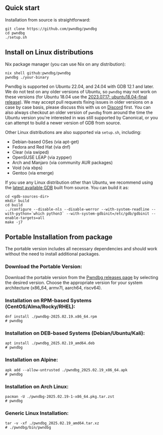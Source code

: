 
## Quick start
Installation from source is straightforward:

```shell
git clone https://github.com/pwndbg/pwndbg
cd pwndbg
./setup.sh
```
## Install on Linux distributions
Nix package manager (you can use Nix on any distribution):
```shell
nix shell github:pwndbg/pwndbg
pwndbg ./your-binary
```

Pwndbg is supported on Ubuntu 22.04, and 24.04 with GDB 12.1 and later. We do not test on any older versions of Ubuntu, so `pwndbg` may not work on these versions (for Ubuntu 18.04 use the [2023.07.17: ubuntu18.04-final release](https://github.com/pwndbg/pwndbg/releases/tag/2023.07.17)). We may accept pull requests fixing issues in older versions on a case by case basis, please discuss this with us on [Discord](https://discord.gg/x47DssnGwm) first. You can also always checkout an older version of `pwndbg` from around the time the Ubuntu version you're interested in was still supported by Canonical, or you can attempt to build a newer version of GDB from source.

Other Linux distributions are also supported via `setup.sh`, including:

* Debian-based OSes (via apt-get)
* Fedora and Red Hat (via dnf)
* Clear (via swiped)
* OpenSUSE LEAP (via zypper)
* Arch and Manjaro (via community AUR packages)
* Void (via xbps)
* Gentoo (via emerge)

If you use any Linux distribution other than Ubuntu, we recommend using the [latest available GDB](https://www.gnu.org/software/gdb/download/) built from source. You can build it as:
```
cd <gdb-sources-dir>
mkdir build
cd build
../configure --disable-nls --disable-werror --with-system-readline --with-python=`which python3` --with-system-gdbinit=/etc/gdb/gdbinit --enable-targets=all
make -j7
```

## Portable Installation from package

The portable version includes all necessary dependencies and should work without the need to install additional packages.

### Download the Portable Version:

Download the portable version from the [Pwndbg releases page](https://github.com/pwndbg/pwndbg/releases) by selecting the desired version.
Choose the appropriate version for your system architecture (x86_64, armv7l, aarch64, riscv64).

### Installation on RPM-based Systems (CentOS/Alma/Rocky/RHEL):

```shell
dnf install ./pwndbg-2025.02.19.x86_64.rpm
# pwndbg
```

### Installation on DEB-based Systems (Debian/Ubuntu/Kali):

```shell
apt install ./pwndbg_2025.02.19_amd64.deb
# pwndbg
```

### Installation on Alpine:

```shell
apk add --allow-untrusted ./pwndbg_2025.02.19_x86_64.apk
# pwndbg
```

### Installation on Arch Linux:

```shell
pacman -U ./pwndbg-2025.02.19-1-x86_64.pkg.tar.zst
# pwndbg
```

### Generic Linux Installation:

```shell
tar -v -xf ./pwndbg_2025.02.19_amd64.tar.xz
# ./pwndbg/bin/pwndbg
```
